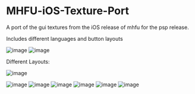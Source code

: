 # MHFU-iOS-Texture-Port
A port of the gui textures from the iOS release of mhfu for the psp release.

Includes different languages and button layouts


![image](https://github.com/Monkbreh/MHFU-iOS-Texture-Port/assets/118343447/f52c50b0-33a8-4488-9955-8fb7b5704a2d)
![image](https://github.com/Monkbreh/MHFU-iOS-Texture-Port/assets/118343447/ef841d91-5b4f-4f4c-96f7-74ef6e6626f3)


Different Layouts:

![image](https://github.com/Monkbreh/MHFU-iOS-Texture-Port/assets/118343447/1c626c51-9525-4be7-8aa1-0f543edb8902)

![image](https://github.com/Monkbreh/MHFU-iOS-Texture-Port/assets/118343447/14d610ad-b24f-48b5-8c64-20e6c70fb89d)
![image](https://github.com/Monkbreh/MHFU-iOS-Texture-Port/assets/118343447/11fa87b2-d1b7-4a8f-9161-41f324a7d48e)
![image](https://github.com/Monkbreh/MHFU-iOS-Texture-Port/assets/118343447/b81a2a34-f093-4165-9e83-96a593b611fa)
![image](https://github.com/Monkbreh/MHFU-iOS-Texture-Port/assets/118343447/3734fcc1-9b80-4d8b-bc20-d5bf5f2713ca)
![image](https://github.com/Monkbreh/MHFU-iOS-Texture-Port/assets/118343447/21401336-c6bc-4a38-9f41-802f3cdac77c)
![image](https://github.com/Monkbreh/MHFU-iOS-Texture-Port/assets/118343447/00f0e312-0467-4af0-b4d7-b491b72e170b)




